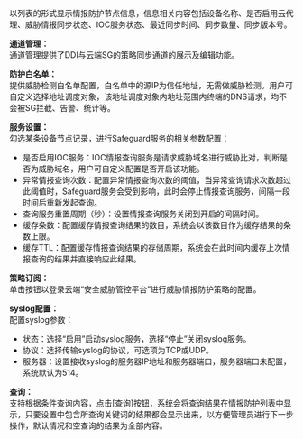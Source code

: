 以列表的形式显示情报防护节点信息，信息相关内容包括设备名称、是否启用云代理、威胁情报同步状态、IOC服务状态、最近同步时间、同步数量、同步版本号。

**通道管理：**  
通道管理提供了DDI与云端SG的策略同步通道的展示及编辑功能。

**防护白名单：**  
提供威胁检测白名单配置，白名单中的源IP为信任地址，无需做威胁检测。用户可自定义选择地址调度对象，该地址调度对象内地址范围内终端的DNS请求，均不会被SG拦截、告警、统计等。

**服务设置：**  
勾选某条设备节点记录，进行Safeguard服务的相关参数配置：
- 是否启用IOC服务：IOC情报查询服务是请求威胁域名进行威胁比对，判断是否为威胁域名，用户可自定义配置是否开启该功能。
- 异常情报查询次数：配置异常情报查询次数的阈值，当异常查询请求次数超过此阈值时，Safeguard服务会受到影响，此时会停止情报查询服务，间隔一段时间后重新发起查询。
- 查询服务重置周期（秒）：设置情报查询服务关闭到开启的间隔时间。
- 缓存条数：配置缓存情报查询结果的数目，系统会以该数目作为缓存结果的条数上限。
- 缓存TTL：配置缓存情报查询结果的存储周期，系统会在此时间内缓存上次情报查询的结果并直接响应此结果。

**策略订阅：**  
单击按钮以登录云端“安全威胁管控平台”进行威胁情报防护策略的配置。

**syslog配置：**  
配置syslog参数：
- 状态：选择“启用”启动syslog服务，选择“停止”关闭syslog服务。
- 协议：选择传输syslog的协议，可选项为TCP或UDP。
- 服务器：设置接收syslog的服务器IP地址和服务器端口，服务器端口未配置，系统默认为514。

**查询：**  
支持根据条件查询内容，点击[查询]按钮，系统会将查询结果在情报防护列表中显示，只要设置中包含所查询关键词的结果都会显示出来，以方便管理员进行下一步操作，默认情况和空查询的结果为全部内容。
